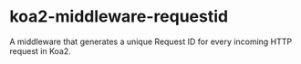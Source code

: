 # koa2-middleware-requestid
A middleware that generates a unique Request ID for every incoming HTTP request in Koa2.

